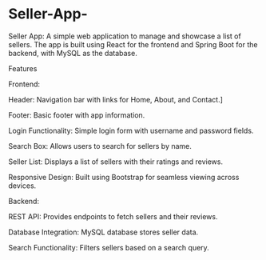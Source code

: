 # Seller-App-
Seller App: A simple web application to manage and showcase a list of sellers. The app is built using React for the frontend and Spring Boot for the backend, with MySQL as the database.

Features

Frontend:

Header: Navigation bar with links for Home, About, and Contact.]

Footer: Basic footer with app information.

Login Functionality: Simple login form with username and password fields.

Search Box: Allows users to search for sellers by name.

Seller List: Displays a list of sellers with their ratings and reviews.

Responsive Design: Built using Bootstrap for seamless viewing across devices.

Backend:

REST API: Provides endpoints to fetch sellers and their reviews.

Database Integration: MySQL database stores seller data.

Search Functionality: Filters sellers based on a search query.

